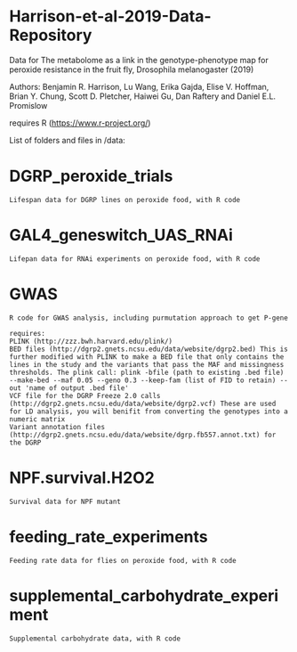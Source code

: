 # Harrison-et-al-2019-Data-Repository
Data for The metabolome as a link in the genotype-phenotype map for peroxide resistance in the fruit fly, Drosophila melanogaster (2019)

Authors: Benjamin R. Harrison, Lu Wang, Erika Gajda, Elise V. Hoffman, Brian Y. Chung, Scott D. Pletcher, Haiwei Gu, Dan Raftery and Daniel E.L. Promislow

requires R (https://www.r-project.org/)

List of folders and files in /data:
# DGRP_peroxide_trials
    Lifespan data for DGRP lines on peroxide food, with R code
# GAL4_geneswitch_UAS_RNAi
    Lifepan data for RNAi experiments on peroxide food, with R code
# GWAS
    R code for GWAS analysis, including purmutation approach to get P-gene

    requires: 
    PLINK (http://zzz.bwh.harvard.edu/plink/)
    BED files (http://dgrp2.gnets.ncsu.edu/data/website/dgrp2.bed) This is further modified with PLINK to make a BED file that only contains the lines in the study and the variants that pass the MAF and missingness thresholds. The plink call: plink -bfile (path to existing .bed file) --make-bed --maf 0.05 --geno 0.3 --keep-fam (list of FID to retain) --out 'name of output .bed file'
    VCF file for the DGRP Freeze 2.0 calls (http://dgrp2.gnets.ncsu.edu/data/website/dgrp2.vcf) These are used for LD analysis, you will benifit from converting the genotypes into a numeric matrix
    Variant annotation files (http://dgrp2.gnets.ncsu.edu/data/website/dgrp.fb557.annot.txt) for the DGRP 
# NPF.survival.H2O2
    Survival data for NPF mutant
# feeding_rate_experiments
    Feeding rate data for flies on peroxide food, with R code
# supplemental_carbohydrate_experiment
    Supplemental carbohydrate data, with R code

